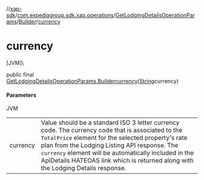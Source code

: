 //[xap-sdk](../../../../index.md)/[com.expediagroup.sdk.xap.operations](../../index.md)/[GetLodgingDetailsOperationParams](../index.md)/[Builder](index.md)/[currency](currency.md)

# currency

[JVM]\

public final [GetLodgingDetailsOperationParams.Builder](index.md)[currency](currency.md)([String](https://docs.oracle.com/javase/8/docs/api/java/lang/String.html)currency)

#### Parameters

JVM

| | |
|---|---|
| currency | Value should be a standard ISO 3 letter currency code.  The currency code that is associated to the `TotalPrice` element for the selected property's rate plan from the Lodging Listing API response.  The `currency` element will be automatically included in the ApiDetails HATEOAS link which is returned along with the Lodging Details response. |
